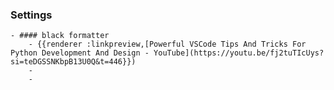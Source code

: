 ### Settings
	- #### black formatter
		- {{renderer :linkpreview,[Powerful VSCode Tips And Tricks For Python Development And Design - YouTube](https://youtu.be/fj2tuTIcUys?si=teDGSSNKbpB13U0Q&t=446}})
		-
		-